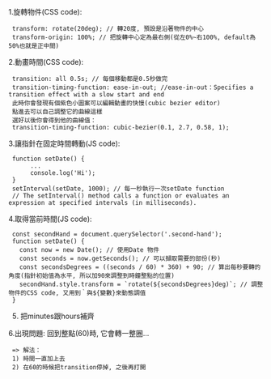 1.旋轉物件(CSS code):

     transform: rotate(20deg); // 轉20度, 預設是沿著物件的中心
     transform-origin: 100%; // 把旋轉中心定為最右側(從左0%~右100%, default為50%也就是正中間)

2.動畫時間(CSS code):

     transition: all 0.5s; // 每個移動都是0.5秒做完
     transition-timing-function: ease-in-out; //ease-in-out：Specifies a transition effect with a slow start and end
     此時你會發現有個紫色小圖案可以編輯動畫的快慢(cubic bezier editor)
     點進去可以自己調整它的曲線這樣
     選好以後你會得到他的曲線值：
     transition-timing-function: cubic-bezier(0.1, 2.7, 0.58, 1);

3.讓指針在固定時間轉動(JS code):

     function setDate() {
          ...
          console.log('Hi');
     }
     setInterval(setDate, 1000); // 每一秒執行一次setDate function
     // The setInterval() method calls a function or evaluates an expression at specified intervals (in milliseconds).

4.取得當前時間(JS code):

     const secondHand = document.querySelector('.second-hand');
     function setDate() {
       const now = new Date(); // 使用Date 物件
       const seconds = now.getSeconds(); // 可以擷取需要的部份(秒)
       const secondsDegrees = ((seconds / 60) * 360) + 90; // 算出每秒要轉的角度(指針初始值為水平, 所以加90來調整到時鐘整點的位置)
       secondHand.style.transform = `rotate(${secondsDegrees}deg)`; // 調整物件的CSS code, 又用到｀與${變數}來動態調值
     }

5. 把minutes跟hours補齊

6.出現問題: 回到整點(60)時, 它會轉一整圈...

     => 解法：
     1) 時間一直加上去
     2) 在60的時候把transition停掉, 之後再打開
